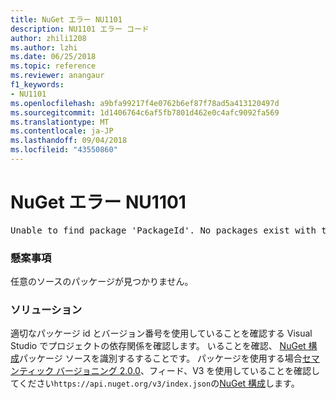 ```yaml
---
title: NuGet エラー NU1101
description: NU1101 エラー コード
author: zhili1208
ms.author: lzhi
ms.date: 06/25/2018
ms.topic: reference
ms.reviewer: anangaur
f1_keywords:
- NU1101
ms.openlocfilehash: a9bfa99217f4e0762b6ef87f78ad5a413120497d
ms.sourcegitcommit: 1d1406764c6af5fb7801d462e0c4afc9092fa569
ms.translationtype: MT
ms.contentlocale: ja-JP
ms.lasthandoff: 09/04/2018
ms.locfileid: "43550860"
---
```

# <a name="nuget-error-nu1101"></a>NuGet エラー NU1101

<pre>Unable to find package 'PackageId'. No packages exist with this id in source(s): 'sourceA', 'sourceB', 'sourceC'</pre>

### <a name="issue"></a>懸案事項
任意のソースのパッケージが見つかりません。

### <a name="solution"></a>ソリューション
適切なパッケージ id とバージョン番号を使用していることを確認する Visual Studio でプロジェクトの依存関係を確認します。 いることを確認、 [NuGet 構成](../../consume-packages/Configuring-NuGet-Behavior.md)パッケージ ソースを識別するすることです。 パッケージを使用する場合[セマンティック バージョニング 2.0.0](../../reference/package-versioning.md#semantic-versioning-200)、フィード、V3 を使用していることを確認してください`https://api.nuget.org/v3/index.json`の[NuGet 構成](../../consume-packages/Configuring-NuGet-Behavior.md)します。